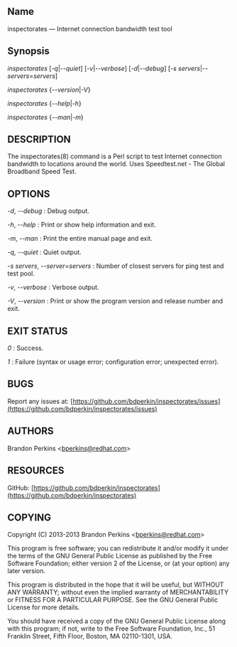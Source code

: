 
Name
----

inspectorates — Internet connection bandwidth test tool

Synopsis
--------

*inspectorates* [*-q*|*--quiet*] [*-v*|*--verbose*]
[*-d*|*--debug*] [*-s* *servers*|*--servers*=*servers*]

*inspectorates* {*--version*|*-V*}

*inspectorates* {*--help*|*-h*}

*inspectorates* {*--man*|*-m*}

DESCRIPTION
-----------

The inspectorates(8) command is a Perl script to test Internet
connection bandwidth to locations around the world. Uses Speedtest.net -
The Global Broadband Speed Test.

OPTIONS
-------


 *-d*, *--debug* 
:   Debug output.

 *-h*, *--help* 
:   Print or show help information and exit.

 *-m*, *--man* 
:   Print the entire manual page and exit.

 *-q*, *--quiet* 
:   Quiet output.

 *-s* *servers*, *--server*=*servers* 
:   Number of closest servers for ping test and test pool.

 *-v*, *--verbose* 
:   Verbose output.

 *-V*, *--version* 
:   Print or show the program version and release number and exit.

EXIT STATUS
-----------


 *0* 
:   Success.

 *1* 
:   Failure (syntax or usage error; configuration error; unexpected
    error).

BUGS
----

Report any issues at:
[https://github.com/bdperkin/inspectorates/issues](https://github.com/bdperkin/inspectorates/issues)

AUTHORS
-------

Brandon Perkins \<[bperkins@redhat.com](mailto:bperkins@redhat.com)\>

RESOURCES
---------

GitHub:
[https://github.com/bdperkin/inspectorates](https://github.com/bdperkin/inspectorates)

COPYING
-------

Copyright (C) 2013-2013 Brandon Perkins
\<[bperkins@redhat.com](mailto:bperkins@redhat.com)\>

This program is free software; you can redistribute it and/or modify it
under the terms of the GNU General Public License as published by the
Free Software Foundation; either version 2 of the License, or (at your
option) any later version.

This program is distributed in the hope that it will be useful, but
WITHOUT ANY WARRANTY; without even the implied warranty of
MERCHANTABILITY or FITNESS FOR A PARTICULAR PURPOSE. See the GNU General
Public License for more details.

You should have received a copy of the GNU General Public License along
with this program; if not, write to the Free Software Foundation, Inc.,
51 Franklin Street, Fifth Floor, Boston, MA 02110-1301, USA.
